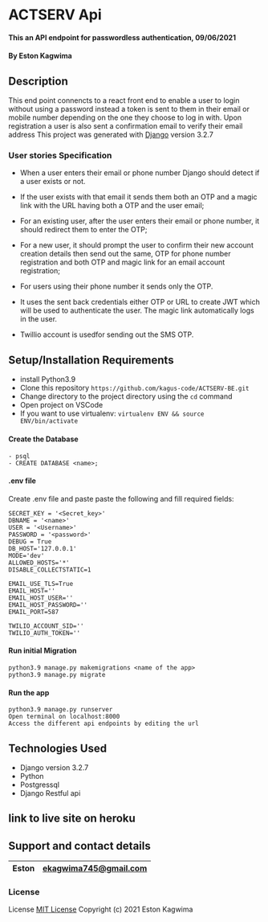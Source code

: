 #  ACTSERV Api 

#### This an API endpoint for passwordless authentication,  09/06/2021

#### By **Eston Kagwima**

## Description
This end point connencts to a react front end to enable a user to login without using a password instead a token is sent to them in their email or mobile number depending on the one they choose to log in with. Upon registration a user is also sent a confirmation email to verify their email address
This project was generated with [Django](https://docs.djangoproject.com/en/3.2/) version 3.2.7


### User stories Specification
- When a user enters their email or phone number Django should detect if a user exists or not.

- If the user exists with that email it sends them both an OTP and a magic link with the URL having both a OTP and the user email;

- For an existing user, after the user enters their email or phone number, it should redirect them to enter the OTP;

- For a new user, it should prompt the user to confirm their new account creation details then send out the same, OTP for phone number registration and both OTP and magic link for an email account registration;

- For users using their phone number it sends only the OTP.


- It uses the sent back credentials either OTP or URL to create JWT which will be used  to authenticate the user. The magic link  automatically logs in the user.

 - Twillio account is usedfor sending out the SMS OTP.



## Setup/Installation Requirements
- install Python3.9
- Clone this repository `https://github.com/kagus-code/ACTSERV-BE.git`
- Change directory to the project directory using  the `cd` command
- Open project on VSCode
- If you want to use virtualenv: `virtualenv ENV && source ENV/bin/activate`
####  Create the Database
    - psql
    - CREATE DATABASE <name>;
####  .env file
Create .env file and paste paste the following and fill  required fields:

    SECRET_KEY = '<Secret_key>'
    DBNAME = '<name>'
    USER = '<Username>'
    PASSWORD = '<password>'
    DEBUG = True
    DB_HOST='127.0.0.1'
    MODE='dev'
    ALLOWED_HOSTS='*'
    DISABLE_COLLECTSTATIC=1

    EMAIL_USE_TLS=True
    EMAIL_HOST=''
    EMAIL_HOST_USER=''
    EMAIL_HOST_PASSWORD=''
    EMAIL_PORT=587

    TWILIO_ACCOUNT_SID=''
    TWILIO_AUTH_TOKEN=''

#### Run initial Migration
    python3.9 manage.py makemigrations <name of the app>
    python3.9 manage.py migrate
#### Run the app
    python3.9 manage.py runserver
    Open terminal on localhost:8000
    Access the different api endpoints by editing the url


## Technologies Used

- Django version 3.2.7
- Python
- Postgressql
- Django Restful api

## link to live site on heroku

## Support and contact details

| Eston | ekagwima745@gmail.com |
| ----- | --------------------- |

### License

License
[MIT License](https://choosealicense.com/licenses/mit/)
Copyright (c) 2021 Eston Kagwima
